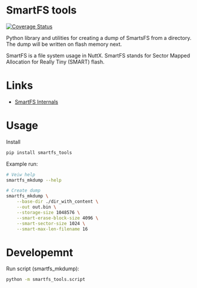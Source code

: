 # SmartFS tools

[![Coverage Status](https://coveralls.io/repos/github/shizacat/smartfs-tools/badge.svg)](https://coveralls.io/github/shizacat/smartfs-tools)

Python library and utilities for creating a dump of SmartsFS from a directory. The dump will be written on flash memory next.

SmartFS is a file system usage in NuttX. SmartFS stands for Sector Mapped Allocation for Really Tiny (SMART) flash.

# Links

- [SmartFS Internals](https://cwiki.apache.org/confluence/display/NUTTX/SmartFS+Internals)

# Usage

Install
```bash
pip install smartfs_tools
```

Example run:
```bash
# Veiw help
smartfs_mkdump --help

# Create dump
smartfs_mkdump \
    --base-dir ./dir_with_content \
    --out out.bin \
    --storage-size 1048576 \
    --smart-erase-block-size 4096 \
    --smart-sector-size 1024 \
    --smart-max-len-filename 16
```

# Developemnt

Run script (smartfs_mkdump):
```bash
python -m smartfs_tools.script
```
